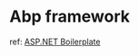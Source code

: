 # Abp framework


ref: [ASP.NET Boilerplate](https://aspnetboilerplate.com/Pages/Documents/Introduction)

